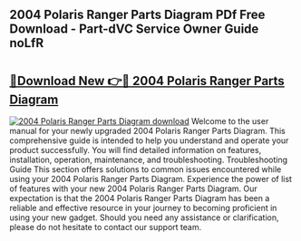 ## 2004 Polaris Ranger Parts Diagram PDf Free Download - Part-dVC Service Owner Guide noLfR

# <h2><a href="http://dfjc9m.blite.top/?on=2004+Polaris+Ranger+Parts+Diagram">🔗Download New 👉🔴 2004 Polaris Ranger Parts Diagram</a></h2>

[![2004 Polaris Ranger Parts Diagram download](https://i.imgur.com/lujVjoI.png)](http://dfjc9m.blite.top/?on=2004+Polaris+Ranger+Parts+Diagram)
Welcome to the user manual for your newly upgraded 2004 Polaris Ranger Parts Diagram. This comprehensive guide is intended to help you understand and operate your product successfully. You will find detailed information on features, installation, operation, maintenance, and troubleshooting. Troubleshooting Guide This section offers solutions to common issues encountered while using your 2004 Polaris Ranger Parts Diagram. Experience the power of list of features with your new 2004 Polaris Ranger Parts Diagram. Our expectation is that the 2004 Polaris Ranger Parts Diagram has been a reliable and effective resource in your journey to becoming proficient in using your new gadget. Should you need any assistance or clarification, please do not hesitate to contact our support team.

